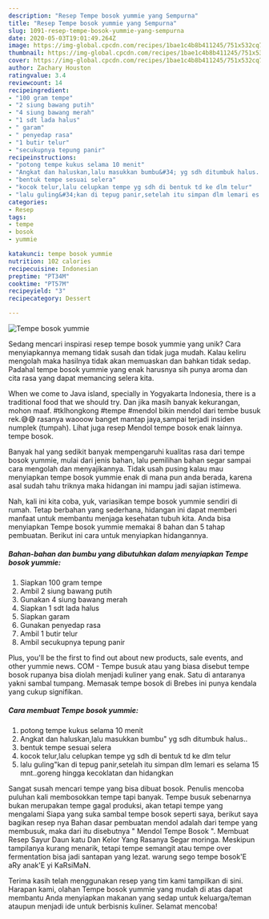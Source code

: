 ```yaml
---
description: "Resep Tempe bosok yummie yang Sempurna"
title: "Resep Tempe bosok yummie yang Sempurna"
slug: 1091-resep-tempe-bosok-yummie-yang-sempurna
date: 2020-05-03T19:01:49.264Z
image: https://img-global.cpcdn.com/recipes/1bae1c4b8b411245/751x532cq70/tempe-bosok-yummie-foto-resep-utama.jpg
thumbnail: https://img-global.cpcdn.com/recipes/1bae1c4b8b411245/751x532cq70/tempe-bosok-yummie-foto-resep-utama.jpg
cover: https://img-global.cpcdn.com/recipes/1bae1c4b8b411245/751x532cq70/tempe-bosok-yummie-foto-resep-utama.jpg
author: Zachary Houston
ratingvalue: 3.4
reviewcount: 14
recipeingredient:
- "100 gram tempe"
- "2 siung bawang putih"
- "4 siung bawang merah"
- "1 sdt lada halus"
- " garam"
- " penyedap rasa"
- "1 butir telur"
- "secukupnya tepung panir"
recipeinstructions:
- "potong tempe kukus selama 10 menit"
- "Angkat dan haluskan,lalu masukkan bumbu&#34; yg sdh ditumbuk halus.."
- "bentuk tempe sesuai selera"
- "kocok telur,lalu celupkan tempe yg sdh di bentuk td ke dlm telur"
- "lalu guling&#34;kan di tepug panir,setelah itu simpan dlm lemari es selama 15 mnt..goreng hingga kecoklatan dan hidangkan"
categories:
- Resep
tags:
- tempe
- bosok
- yummie

katakunci: tempe bosok yummie 
nutrition: 102 calories
recipecuisine: Indonesian
preptime: "PT34M"
cooktime: "PT57M"
recipeyield: "3"
recipecategory: Dessert

---
```



![Tempe bosok yummie](https://img-global.cpcdn.com/recipes/1bae1c4b8b411245/751x532cq70/tempe-bosok-yummie-foto-resep-utama.jpg)

Sedang mencari inspirasi resep tempe bosok yummie yang unik? Cara menyiapkannya memang tidak susah dan tidak juga mudah. Kalau keliru mengolah maka hasilnya tidak akan memuaskan dan bahkan tidak sedap. Padahal tempe bosok yummie yang enak harusnya sih punya aroma dan cita rasa yang dapat memancing selera kita.

When we come to Java island, specially in Yogyakarta Indonesia, there is a traditional food that we should try. Dan jika masih banyak kekurangan, mohon maaf. #tklhongkong #tempe #mendol bikin mendol dari tembe busuk rek.😅😅 rasanya waooow banget mantap jaya,sampai terjadi insiden numplek (tumpah). Lihat juga resep Mendol tempe bosok enak lainnya. tempe bosok.

Banyak hal yang sedikit banyak mempengaruhi kualitas rasa dari tempe bosok yummie, mulai dari jenis bahan, lalu pemilihan bahan segar sampai cara mengolah dan menyajikannya. Tidak usah pusing kalau mau menyiapkan tempe bosok yummie enak di mana pun anda berada, karena asal sudah tahu triknya maka hidangan ini mampu jadi sajian istimewa.


Nah, kali ini kita coba, yuk, variasikan tempe bosok yummie sendiri di rumah. Tetap berbahan yang sederhana, hidangan ini dapat memberi manfaat untuk membantu menjaga kesehatan tubuh kita. Anda bisa menyiapkan Tempe bosok yummie memakai 8 bahan dan 5 tahap pembuatan. Berikut ini cara untuk menyiapkan hidangannya.

<!--inarticleads1-->

##### Bahan-bahan dan bumbu yang dibutuhkan dalam menyiapkan Tempe bosok yummie:

1. Siapkan 100 gram tempe
1. Ambil 2 siung bawang putih
1. Gunakan 4 siung bawang merah
1. Siapkan 1 sdt lada halus
1. Siapkan  garam
1. Gunakan  penyedap rasa
1. Ambil 1 butir telur
1. Ambil secukupnya tepung panir


Plus, you&#39;ll be the first to find out about new products, sale events, and other yummie news. COM - Tempe busuk atau yang biasa disebut tempe bosok rupanya bisa diolah menjadi kuliner yang enak. Satu di antaranya yakni sambal tumpang. Memasak tempe bosok di Brebes ini punya kendala yang cukup signifikan. 

<!--inarticleads2-->

##### Cara membuat Tempe bosok yummie:

1. potong tempe kukus selama 10 menit
1. Angkat dan haluskan,lalu masukkan bumbu&#34; yg sdh ditumbuk halus..
1. bentuk tempe sesuai selera
1. kocok telur,lalu celupkan tempe yg sdh di bentuk td ke dlm telur
1. lalu guling&#34;kan di tepug panir,setelah itu simpan dlm lemari es selama 15 mnt..goreng hingga kecoklatan dan hidangkan


Sangat susah mencari tempe yang bisa dibuat bosok. Penulis mencoba puluhan kali membosokkan tempe tapi banyak. Tempe busuk sebenarnya bukan merupakan tempe gagal produksi, akan tetapi tempe yang mengalami Siapa yang suka sambal tempe bosok seperti saya, berikut saya bagikan resep nya  Bahan dasar pembuatan mendol adalah dari tempe yang membusuk, maka dari itu disebutnya &#34; Mendol Tempe Bosok &#34;. Membuat Resep Sayur Daun katu Dan Kelor Yang Rasanya Segar moringa. Meskipun tampilanya kurang menarik, tetapi tempe semangit atau tempe over fermentation bisa jadi santapan yang lezat. warung sego tempe bosok&#39;E aRy anak&#39;E yi KaRsiMaN. 

Terima kasih telah menggunakan resep yang tim kami tampilkan di sini. Harapan kami, olahan Tempe bosok yummie yang mudah di atas dapat membantu Anda menyiapkan makanan yang sedap untuk keluarga/teman ataupun menjadi ide untuk berbisnis kuliner. Selamat mencoba!
